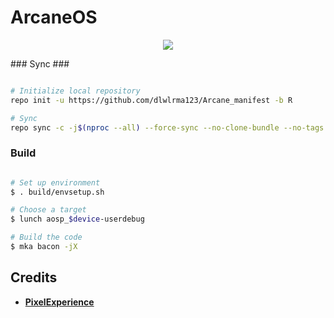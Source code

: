# ArcaneOS #
<p align="center">
  <img src="https://i.imgur.com/up0ipZh.png" />
</p>
### Sync ###

```bash

# Initialize local repository
repo init -u https://github.com/dlwlrma123/Arcane_manifest -b R

# Sync
repo sync -c -j$(nproc --all) --force-sync --no-clone-bundle --no-tags
```

### Build ###

```bash

# Set up environment
$ . build/envsetup.sh

# Choose a target
$ lunch aosp_$device-userdebug

# Build the code
$ mka bacon -jX
```
## Credits
 * [**PixelExperience**](https://github.com/PixelExperience)
